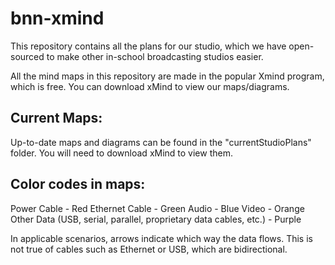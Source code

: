# bnn-xmind
This repository contains all the plans for our studio, which we have open-sourced to make other in-school broadcasting studios easier.

All the mind maps in this repository are made in the popular Xmind program, which is free. You can download xMind to view our maps/diagrams.

## Current Maps:
Up-to-date maps and diagrams can be found in the "currentStudioPlans" folder. You will need to download xMind to view them.

## Color codes in maps:
Power Cable - Red
Ethernet Cable - Green
Audio - Blue
Video - Orange
Other Data (USB, serial, parallel, proprietary data cables, etc.) - Purple

In applicable scenarios, arrows indicate which way the data flows. This is not true of cables such as Ethernet or USB, which are bidirectional.
